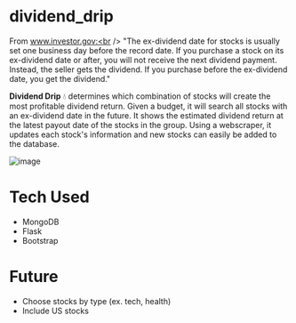 # dividend_drip
From www.investor.gov:<br />
"The ex-dividend date for stocks is usually set one business day before the record date. If you purchase a stock on its ex-dividend date or after, you will not receive the next dividend payment. Instead, the seller gets the dividend. If you purchase before the ex-dividend date, you get the dividend."


**Dividend Drip** 💧 determines which combination of stocks will create the most profitable dividend return. Given a budget, it will search all stocks with an ex-dividend date in the future. It shows the estimated dividend return at the latest payout date of the stocks in the group. Using a webscraper, it updates each stock's information and new stocks can easily be added to the database.



![image](https://user-images.githubusercontent.com/67112226/147805194-ea9e7acd-21c6-4805-964c-a9aed252a05d.png)


# Tech Used
* MongoDB 
* Flask
* Bootstrap 

# Future 
* Choose stocks by type (ex. tech, health)
* Include US stocks
